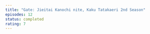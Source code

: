 ```yaml
---
title: "Gate: Jieitai Kanochi nite, Kaku Tatakaeri 2nd Season"
episodes: 12
status: completed
rating: 7
---
```

